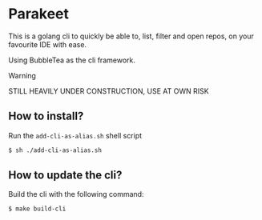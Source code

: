 # Parakeet

This is a golang cli to quickly be able to, list, filter and open repos, on your favourite IDE with ease.

Using BubbleTea as the cli framework.

> [!WARNING]
> STILL HEAVILY UNDER CONSTRUCTION, USE AT OWN RISK

## How to install?
Run the `add-cli-as-alias.sh` shell script
```bash
$ sh ./add-cli-as-alias.sh
```
## How to update the cli?
Build the cli with the following command:
```bash
$ make build-cli
```